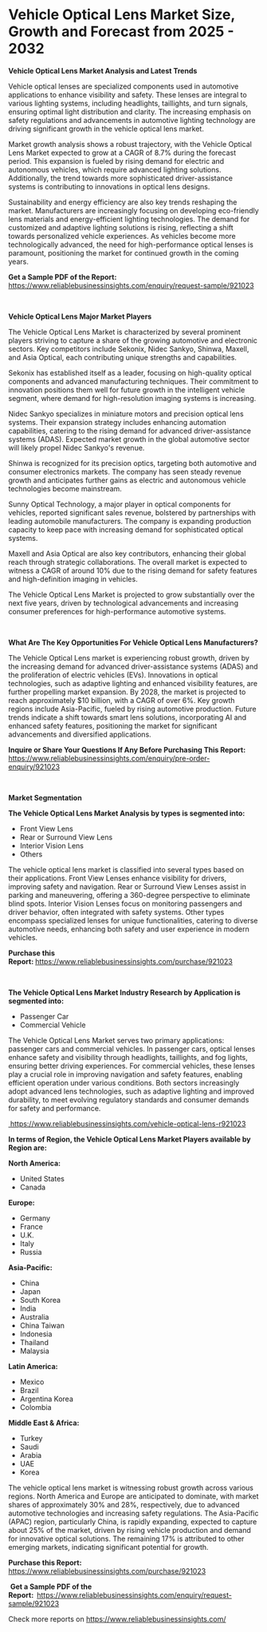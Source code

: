 <p><h1>Vehicle Optical Lens Market Size, Growth and Forecast from 2025 - 2032</h1></p><p><strong>Vehicle Optical Lens Market Analysis and Latest Trends</strong></p>
<p><p>Vehicle optical lenses are specialized components used in automotive applications to enhance visibility and safety. These lenses are integral to various lighting systems, including headlights, taillights, and turn signals, ensuring optimal light distribution and clarity. The increasing emphasis on safety regulations and advancements in automotive lighting technology are driving significant growth in the vehicle optical lens market.</p><p>Market growth analysis shows a robust trajectory, with the Vehicle Optical Lens Market expected to grow at a CAGR of 8.7% during the forecast period. This expansion is fueled by rising demand for electric and autonomous vehicles, which require advanced lighting solutions. Additionally, the trend towards more sophisticated driver-assistance systems is contributing to innovations in optical lens designs.</p><p>Sustainability and energy efficiency are also key trends reshaping the market. Manufacturers are increasingly focusing on developing eco-friendly lens materials and energy-efficient lighting technologies. The demand for customized and adaptive lighting solutions is rising, reflecting a shift towards personalized vehicle experiences. As vehicles become more technologically advanced, the need for high-performance optical lenses is paramount, positioning the market for continued growth in the coming years.</p></p>
<p><strong>Get a Sample PDF of the Report:&nbsp;</strong> <a href="https://www.reliablebusinessinsights.com/enquiry/request-sample/921023?utm_campaign=3259&utm_medium=2&utm_source=Github&utm_content=ia&utm_term=05042025&utm_id=vehicle-optical-lens">https://www.reliablebusinessinsights.com/enquiry/request-sample/921023</a></p>
<p>&nbsp;</p>
<p><strong>Vehicle Optical Lens Major Market Players</strong></p>
<p><p>The Vehicle Optical Lens Market is characterized by several prominent players striving to capture a share of the growing automotive and electronic sectors. Key competitors include Sekonix, Nidec Sankyo, Shinwa, Maxell, and Asia Optical, each contributing unique strengths and capabilities.</p><p>Sekonix has established itself as a leader, focusing on high-quality optical components and advanced manufacturing techniques. Their commitment to innovation positions them well for future growth in the intelligent vehicle segment, where demand for high-resolution imaging systems is increasing.</p><p>Nidec Sankyo specializes in miniature motors and precision optical lens systems. Their expansion strategy includes enhancing automation capabilities, catering to the rising demand for advanced driver-assistance systems (ADAS). Expected market growth in the global automotive sector will likely propel Nidec Sankyo's revenue.</p><p>Shinwa is recognized for its precision optics, targeting both automotive and consumer electronics markets. The company has seen steady revenue growth and anticipates further gains as electric and autonomous vehicle technologies become mainstream.</p><p>Sunny Optical Technology, a major player in optical components for vehicles, reported significant sales revenue, bolstered by partnerships with leading automobile manufacturers. The company is expanding production capacity to keep pace with increasing demand for sophisticated optical systems.</p><p>Maxell and Asia Optical are also key contributors, enhancing their global reach through strategic collaborations. The overall market is expected to witness a CAGR of around 10% due to the rising demand for safety features and high-definition imaging in vehicles.</p><p>The Vehicle Optical Lens Market is projected to grow substantially over the next five years, driven by technological advancements and increasing consumer preferences for high-performance automotive systems.</p></p>
<p>&nbsp;</p>
<p><strong>What Are The Key Opportunities For Vehicle Optical Lens Manufacturers?</strong></p>
<p><p>The Vehicle Optical Lens market is experiencing robust growth, driven by the increasing demand for advanced driver-assistance systems (ADAS) and the proliferation of electric vehicles (EVs). Innovations in optical technologies, such as adaptive lighting and enhanced visibility features, are further propelling market expansion. By 2028, the market is projected to reach approximately $10 billion, with a CAGR of over 6%. Key growth regions include Asia-Pacific, fueled by rising automotive production. Future trends indicate a shift towards smart lens solutions, incorporating AI and enhanced safety features, positioning the market for significant advancements and diversified applications.</p></p>
<p><strong>Inquire or Share Your Questions If Any Before Purchasing This Report:</strong> <a href="https://www.reliablebusinessinsights.com/enquiry/pre-order-enquiry/921023?utm_campaign=3259&utm_medium=2&utm_source=Github&utm_content=ia&utm_term=05042025&utm_id=vehicle-optical-lens">https://www.reliablebusinessinsights.com/enquiry/pre-order-enquiry/921023</a></p>
<p>&nbsp;</p>
<p><strong>Market Segmentation</strong></p>
<p><strong>The Vehicle Optical Lens Market Analysis by types is segmented into:</strong></p>
<p><ul><li>Front View Lens</li><li>Rear or Surround View Lens</li><li>Interior Vision Lens</li><li>Others</li></ul></p>
<p><p>The vehicle optical lens market is classified into several types based on their applications. Front View Lenses enhance visibility for drivers, improving safety and navigation. Rear or Surround View Lenses assist in parking and maneuvering, offering a 360-degree perspective to eliminate blind spots. Interior Vision Lenses focus on monitoring passengers and driver behavior, often integrated with safety systems. Other types encompass specialized lenses for unique functionalities, catering to diverse automotive needs, enhancing both safety and user experience in modern vehicles.</p></p>
<p><strong>Purchase this Report:&nbsp;</strong><a href="https://www.reliablebusinessinsights.com/purchase/921023?utm_campaign=3259&utm_medium=2&utm_source=Github&utm_content=ia&utm_term=05042025&utm_id=vehicle-optical-lens">https://www.reliablebusinessinsights.com/purchase/921023</a></p>
<p>&nbsp;</p>
<p><strong>The Vehicle Optical Lens Market Industry Research by Application is segmented into:</strong></p>
<p><ul><li>Passenger Car</li><li>Commercial Vehicle</li></ul></p>
<p><p>The Vehicle Optical Lens Market serves two primary applications: passenger cars and commercial vehicles. In passenger cars, optical lenses enhance safety and visibility through headlights, taillights, and fog lights, ensuring better driving experiences. For commercial vehicles, these lenses play a crucial role in improving navigation and safety features, enabling efficient operation under various conditions. Both sectors increasingly adopt advanced lens technologies, such as adaptive lighting and improved durability, to meet evolving regulatory standards and consumer demands for safety and performance.</p></p>
<p><a href="https://www.reliablebusinessinsights.com/vehicle-optical-lens-r921023?utm_campaign=3259&utm_medium=2&utm_source=Github&utm_content=ia&utm_term=05042025&utm_id=vehicle-optical-lens">&nbsp;https://www.reliablebusinessinsights.com/vehicle-optical-lens-r921023</a></p>
<p><strong>In terms of Region, the Vehicle Optical Lens Market Players available by Region are:</strong></p>
<p>
    <p> <strong> North America: </strong>
        <ul>
            <li>United States</li>
            <li>Canada</li>
        </ul>
        </p> 
    <p> <strong> Europe: </strong>
        <ul>
            <li>Germany</li>
            <li>France</li>
            <li>U.K.</li>
            <li>Italy</li>
            <li>Russia</li>
        </ul>
        </p> 
    <p> <strong> Asia-Pacific: </strong>
        <ul>
            <li>China</li>
            <li>Japan</li>
            <li>South Korea</li>
            <li>India</li>
            <li>Australia</li>
            <li>China Taiwan</li>
            <li>Indonesia</li>
            <li>Thailand</li>
            <li>Malaysia</li>
        </ul>
        </p> 
    <p> <strong> Latin America: </strong>
        <ul>
            <li>Mexico</li>
            <li>Brazil</li>
            <li>Argentina Korea</li>
            <li>Colombia</li>
        </ul>
        </p> 
    <p> <strong> Middle East & Africa: </strong>
        <ul>
            <li>Turkey</li>
            <li>Saudi</li>
            <li>Arabia</li>
            <li>UAE</li>
            <li>Korea</li>
        </ul>
    </p>
    </p>
<p><p>The vehicle optical lens market is witnessing robust growth across various regions. North America and Europe are anticipated to dominate, with market shares of approximately 30% and 28%, respectively, due to advanced automotive technologies and increasing safety regulations. The Asia-Pacific (APAC) region, particularly China, is rapidly expanding, expected to capture about 25% of the market, driven by rising vehicle production and demand for innovative optical solutions. The remaining 17% is attributed to other emerging markets, indicating significant potential for growth.</p></p>
<p><strong>Purchase this Report: </strong><a href="https://www.reliablebusinessinsights.com/purchase/921023?utm_campaign=3259&utm_medium=2&utm_source=Github&utm_content=ia&utm_term=05042025&utm_id=vehicle-optical-lens">https://www.reliablebusinessinsights.com/purchase/921023</a></p>
<p>&nbsp;<strong>Get a Sample PDF of the Report:&nbsp;&nbsp;</strong><a href="https://www.reliablebusinessinsights.com/enquiry/request-sample/921023?utm_campaign=3259&utm_medium=2&utm_source=Github&utm_content=ia&utm_term=05042025&utm_id=vehicle-optical-lens">https://www.reliablebusinessinsights.com/enquiry/request-sample/921023</a></p>
<p><strong></strong></p>
<p>Check more reports on <a href="https://www.reliablebusinessinsights.com/?utm_campaign=3259&utm_medium=2&utm_source=Github&utm_content=ia&utm_term=05042025&utm_id=vehicle-optical-lens">https://www.reliablebusinessinsights.com/</a></p>